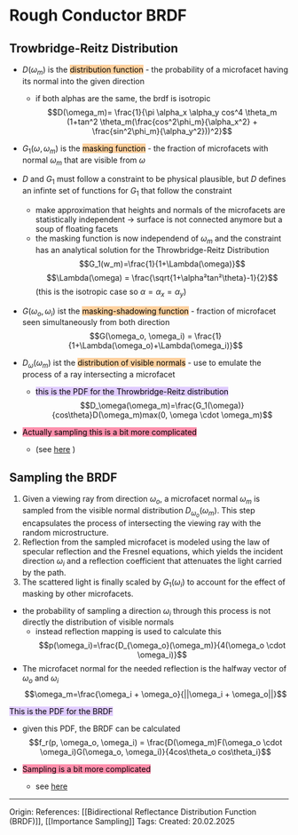 # Rough Conductor BRDF

## Trowbridge-Reitz  Distribution

- $D(\omega_m)$ is the <mark style="background: #FFB86CA6;">distribution function</mark> - the probability of a microfacet having its normal into the given direction
	- if both alphas are the same, the brdf is isotropic
$$D(\omega_m)= \frac{1}{\pi \alpha_x \alpha_y cos^4 \theta_m (1+tan^2 \theta_m(\frac{cos^2\phi_m}{\alpha_x^2} + \frac{sin^2\phi_m}{\alpha_y^2}))^2}$$

- $G_1(\omega, \omega_m)$ is the <mark style="background: #FFB86CA6;">masking function</mark> - the fraction of microfacets with normal $\omega_m$ that are visible from $\omega$

- $D$ and $G_1$ must follow a constraint to be physical plausible, but $D$ defines an infinte set of functions for $G_1$ that follow the constraint 
	- make approximation that heights and normals of the microfacets are statistically independent -> surface is not connected anymore but a soup of floating facets
	- the masking function is now independend of $\omega_m$ and the constraint has an analytical solution for the Throwbridge-Reitz Distribution
$$G_1(w_m)=\frac{1}{1+\Lambda(\omega)}$$
$$\Lambda(\omega) = \frac{\sqrt{1+\alpha²tan²\theta}-1}{2}$$
(this is the isotropic case so $\alpha = \alpha_x = \alpha_y$)

- $G(\omega_o, \omega_i)$ ist the <mark style="background: #FFB86CA6;">masking-shadowing function</mark> - fraction of microfacet seen simultaneously from both direction
$$G(\omega_o, \omega_i) = \frac{1}{1+\Lambda(\omega_o)+\Lambda(\omega_i)}$$

- $D_\omega(\omega_m)$ ist the <mark style="background: #FFB86CA6;">distribution of visible normals</mark> - use to emulate the process of a ray intersecting a microfacet
	- <mark style="background: #D2B3FFA6;">this is the PDF for the Throwbridge-Reitz distribution</mark>
$$D_\omega(\omega_m)=\frac{G_1(\omega)}{cos\theta}D(\omega_m)max(0, \omega \cdot \omega_m)$$
- <mark style="background: #FF5582A6;">Actually sampling this is a bit more complicated</mark>
	- (see [here](https://pbr-book.org/4ed/Reflection_Models/Roughness_Using_Microfacet_Theory#SamplingtheDistributionofVisibleNormals) )

## Sampling the BRDF

1. Given a viewing ray from direction $\omega_o$, a microfacet normal $\omega_m$ is sampled from the visible normal distribution $D_{\omega_o}(\omega_m)$. This step encapsulates the process of intersecting the viewing ray with the random microstructure.
2. Reflection from the sampled microfacet is modeled using the law of specular reflection and the Fresnel equations, which yields the incident direction $\omega_i$ and a reflection coefficient that attenuates the light carried by the path.
3. The scattered light is finally scaled by $G_1(\omega_i)$ to account for the effect of masking by other microfacets.

- the probability of sampling a direction $\omega_i$ through this process is not directly the distribution of visible normals
	- instead reflection mapping is used to calculate this
$$p(\omega_i)=\frac{D_{\omega_o}(\omega_m)}{4(\omega_o \cdot \omega_i)}$$
- The microfacet normal for the needed reflection is the halfway vector of $\omega_o$ and $\omega_i$
$$\omega_m=\frac{\omega_i + \omega_o}{||\omega_i + \omega_o||}$$

<mark style="background: #D2B3FFA6;">This is the PDF for the BRDF</mark>

- given this PDF, the BRDF can be calculated
$$f_r(p, \omega_o, \omega_i) = \frac{D(\omega_m)F(\omega_o \cdot \omega_i)G(\omega_o, \omega_i)}{4cos\theta_o cos\theta_i}$$

- <mark style="background: #FF5582A6;">Sampling is a bit more complicated</mark>
	- see [here](https://pbr-book.org/4ed/Reflection_Models/Roughness_Using_Microfacet_Theory#x5-TorrancendashSparrowSampling)

---

Origin: 
References: [[Bidirectional Reflectance Distribution Function (BRDF)]], [[Importance Sampling]]
Tags: 
Created: 20.02.2025

